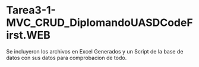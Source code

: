# Tarea3-1-MVC_CRUD_DiplomandoUASDCodeFirst.WEB

Se incluyeron los archivos en Excel Generados y un Script de la base de datos con sus datos para comprobacion de todo.
